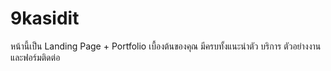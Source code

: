 # 9kasidit
หน้านี้เป็น Landing Page + Portfolio เบื้องต้นของคุณ มีครบทั้งแนะนำตัว บริการ ตัวอย่างงาน และฟอร์มติดต่อ
